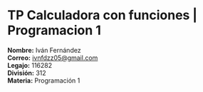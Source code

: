 # TP Calculadora con funciones | Programacion 1

**Nombre:** Iván Fernández  
**Correo:** ivnfdzz05@gmail.com  
**Legajo:** 116282  
**División:** 312  
**Materia:** Programación 1
